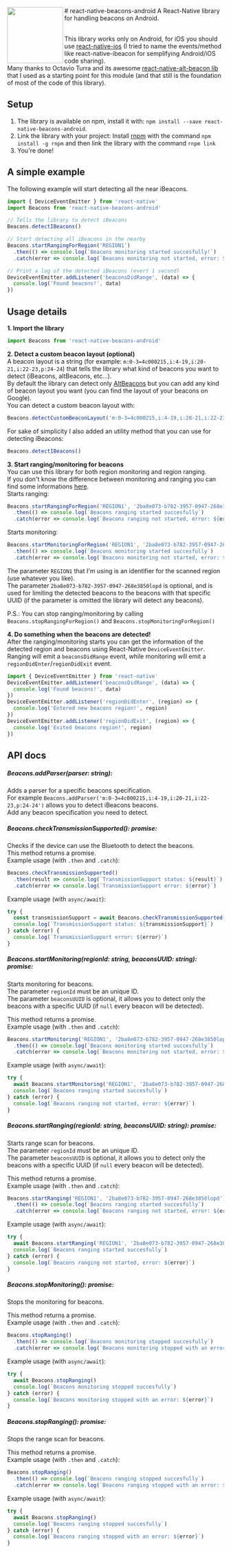 <img src="http://insideoutdoor.com/wp-content/uploads/2016/02/beacon-example31.png" width="130" align="left"> 
# react-native-beacons-android
A React-Native library for handling beacons on Android.  
<br/>
<br/>


This library works only on Android, for iOS you should use  [react-native-ios](https://www.npmjs.com/package/react-native-ibeacon) (I tried to name the events/method like react-native-ibeacon for semplifying Android/iOS code sharing).  
Many thanks to Octavio Turra and its awesome [react-native-alt-beacon lib](https://github.com/octavioturra/react-native-alt-beacon) that I used as a starting point for this module (and that still is the foundation of most of the code of this library).

## Setup  
1. The library is available on npm, install it with: `npm install --save react-native-beacons-android`.  
2. Link the library with your project:
Install [rnpm](https://github.com/rnpm/rnpm) with the command `npm install -g rnpm` and then link the library with the command `rnpm link` 
3. You're done!  

## A simple example
The following example will start detecting all the near iBeacons.  
```javascript
import { DeviceEventEmitter } from 'react-native'
import Beacons from 'react-native-beacons-android'

// Tells the library to detect iBeacons
Beacons.detectIBeacons()

// Start detecting all iBeacons in the nearby
Beacons.startRangingForRegion('REGION1')
  .then(() => console.log(`Beacons monitoring started succesfully!`)
  .catch(error => console.log(`Beacons monitoring not started, error: ${error}`)

// Print a log of the detected iBeacons (evert 1 second)
DeviceEventEmitter.addListener('beaconsDidRange', (data) => {
  console.log('Found beacons!', data)
})
```

## Usage details
**1. Import the library**
```javascript
import Beacons from 'react-native-beacons-android'
```

**2. Detect a custom beacon layout (optional)**   
A beacon layout is a string (for example: `m:0-3=4c000215,i:4-19,i:20-21,i:22-23,p:24-24`) that tells the library what kind of beacons you want to detect (iBeacons, altBeacons, etc...).  
By default the library can detect only [AltBeacons](http://altbeacon.org/) but you can add any kind of beacon layout you want (you can find the layout of your beacons on Google).  
You can detect a custom beacon layout with:  
```javascript
Beacons.detectCustomBeaconLayout('m:0-3=4c000215,i:4-19,i:20-21,i:22-23,p:24-24') // iBeacons layout
```
For sake of simplicity I also added an utility method that you can use for detecting iBeacons:
```javascript
Beacons.detectIBeacons()
```
**3. Start ranging/monitoring for beacons**  
You can use this library for both region monitoring and region ranging.  
If you don't know the difference between monitoring and ranging you can find some informations [here](https://community.estimote.com/hc/en-us/articles/203356607-What-are-region-Monitoring-and-Ranging-).  
Starts ranging:  
```javascript
Beacons.startRangingForRegion('REGION1', '2ba8e073-b782-3957-0947-268e3850lopd')
  .then(() => console.log(`Beacons ranging started succesfully`)
  .catch(error => console.log(`Beacons ranging not started, error: ${error}`)
```
Starts monitoring:  
```javascript
Beacons.startMonitoringForRegion('REGION1', '2ba8e073-b782-3957-0947-268e3850lopd')
  .then(() => console.log(`Beacons monitoring started succesfully`)
  .catch(error => console.log(`Beacons monitoring not started, error: ${error}`)
```
The parameter `REGION1` that I'm using is an identifier for the scanned region (use whatever you like).  
The parameter `2ba8e073-b782-3957-0947-268e3850lopd` is optional, and is used for limiting the detected beacons to the beacons with that specific UUID (if the parameter is omitted the library will detect any beacons).  

P.S.: You can stop ranging/monitoring by calling `Beacons.stopRangingForRegion()` and `Beacons.stopMonitoringForRegion()`

**4. Do something when the beacons are detected!**  
After the ranging/monitoring starts you can get the information of the detected region and beacons using React-Native `DeviceEventEmitter`.  
Ranging will emit a `beaconsDidRange` event, while monitoring will emit a `regionDidEnter`/`regionDidExit` event.  
```javascript
import { DeviceEventEmitter } from 'react-native'
DeviceEventEmitter.addListener('beaconsDidRange', (data) => {
  console.log('Found beacons!', data)
})
DeviceEventEmitter.addListener('regionDidEnter', (region) => {
  console.log('Entered new beacons region!', region)
})
DeviceEventEmitter.addListener('regionDidExit', (region) => {
  console.log('Exited beacons region!', region)
})
```

## API docs
##### Beacons.addParser(parser: string):  
Adds a parser for a specific beacons specification.     
For example `Beacons.addParser('m:0-3=4c000215,i:4-19,i:20-21,i:22-23,p:24-24')` allows you to detect iBeacons beacons.  
Add any beacon specification you need to detect.  

##### Beacons.checkTransmissionSupported(): promise:  
Checks if the device can use the Bluetooth to detect the beacons.  
This method returns a promise.  
Example usage (with `.then` and `.catch`):
```javascript
Beacons.checkTransmissionSupported()
  .then(result => console.log(`TransmissionSupport status: ${result}`)
  .catch(error => console.log(`TransmissionSupport error: ${error}`)
```
Example usage (with `async/await`):
```javascript
try {
  const transmissionSupport = await Beacons.checkTransmissionSupported()
  console.log(`TransmissionSupport status: ${transmissionSupport}`)
} catch (error) {
  console.log(`TransmissionSupport error: ${error}`)
}
``` 

##### Beacons.startMonitoring(regionId: string, beaconsUUID: string): promise:  
Starts monitoring for beacons.  
The parameter `regionId` must be an unique ID.  
The parameter `beaconsUUID` is optional, it allows you to detect only the beacons with a specific UUID (if `null` every beacon will be detected).  

This method returns a promise.  
Example usage (with `.then` and `.catch`):
```javascript
Beacons.startMonitoring('REGION1', '2ba8e073-b782-3957-0947-268e3850lopd')
  .then(() => console.log(`Beacons monitoring started succesfully`)
  .catch(error => console.log(`Beacons monitoring not started, error: ${error}`)
```
Example usage (with `async/await`):
```javascript
try {
  await Beacons.startMonitoring('REGION1', '2ba8e073-b782-3957-0947-268e3850lopd')
  console.log(`Beacons ranging started succesfully`)
} catch (error) {
  console.log(`Beacons ranging not started, error: ${error}`)
}
``` 

##### Beacons.startRanging(regionId: string, beaconsUUID: string): promise:  
Starts range scan for beacons.  
The parameter `regionId` must be an unique ID.  
The parameter `beaconsUUID` is optional, it allows you to detect only the beacons with a specific UUID (if `null` every beacon will be detected).  

This method returns a promise.  
Example usage (with `.then` and `.catch`):
```javascript
Beacons.startRanging('REGION1', '2ba8e073-b782-3957-0947-268e3850lopd')
  .then(() => console.log(`Beacons ranging started succesfully`)
  .catch(error => console.log(`Beacons ranging not started, error: ${error}`)
```
Example usage (with `async/await`):
```javascript
try {
  await Beacons.startRanging('REGION1', '2ba8e073-b782-3957-0947-268e3850lopd')
  console.log(`Beacons ranging started succesfully`)
} catch (error) {
  console.log(`Beacons ranging not started, error: ${error}`)
}
``` 

##### Beacons.stopMonitoring(): promise:  
Stops the monitoring for beacons.  

This method returns a promise.  
Example usage (with `.then` and `.catch`):
```javascript
Beacons.stopRanging()
  .then(() => console.log(`Beacons monitoring stopped succesfully`)
  .catch(error => console.log(`Beacons monitoring stopped with an error: ${error}`)
```
Example usage (with `async/await`):
```javascript
try {
  await Beacons.stopRanging()
  console.log(`Beacons monitoring stopped succesfully`)
} catch (error) {
  console.log(`Beacons monitoring stopped with an error: ${error}`)
}
``` 

##### Beacons.stopRanging(): promise:  
Stops the range scan for beacons.  

This method returns a promise.  
Example usage (with `.then` and `.catch`):
```javascript
Beacons.stopRanging()
  .then(() => console.log(`Beacons ranging stopped succesfully`)
  .catch(error => console.log(`Beacons ranging stopped with an error: ${error}`)
```
Example usage (with `async/await`):
```javascript
try {
  await Beacons.stopRanging()
  console.log(`Beacons ranging stopped succesfully`)
} catch (error) {
  console.log(`Beacons ranging stopped with an error: ${error}`)
}
``` 



